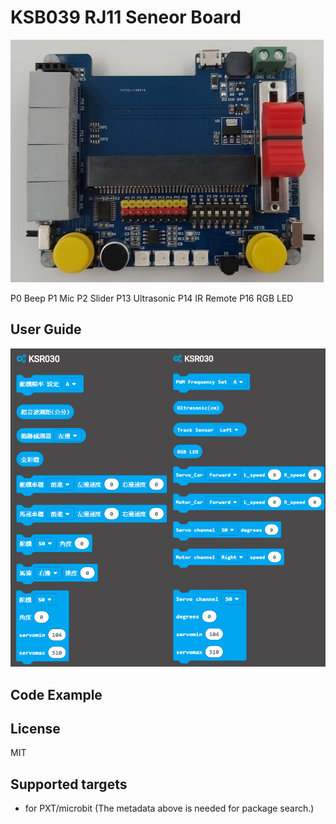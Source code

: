 # KSB039 RJ11 Seneor Board

![image](images/ksb039.png)

P0  Beep
P1  Mic
P2  Slider
P13 Ultrasonic
P14 IR Remote
P16 RGB LED



## User Guide 
![image](images/block.png)

## Code Example 

## License

MIT

## Supported targets

* for PXT/microbit
(The metadata above is needed for package search.)


